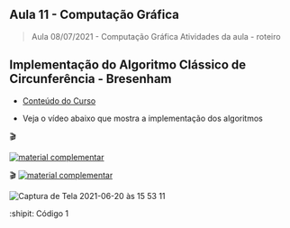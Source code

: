 
## Aula 11 - Computação Gráfica

> Aula 08/07/2021 - Computação Gráfica
> Atividades da aula - roteiro

## Implementação do Algoritmo Clássico de Circunferência - Bresenham

- [Conteúdo do Curso](https://github.com/marcoswagner-commits/projetos_cg/blob/56bc895a869568bf9bb4c13f42e976b133f58330/ApostilaCG2021_Modulo2.pdf)

- Veja o vídeo abaixo que mostra a implementação dos algoritmos
 
🎬

[![material complementar](https://github.com/marcoswagner-commits/projetos_cg/blob/9a7a875a273c69f03b6048ea2138b963fd82fa7b/Capa_Aula11.png)](https://www.youtube.com/watch?v=z1UYtwvp6pE)


🎬
[![material complementar](https://github.com/marcoswagner-commits/projetos_cg/blob/9a7a875a273c69f03b6048ea2138b963fd82fa7b/Capa_Aula11.png)](https://www.youtube.com/watch?v=f86Fw8OHDHk)



![Captura de Tela 2021-06-20 às 15 53 11](https://user-images.githubusercontent.com/81576640/122685078-bb95c900-d1df-11eb-863c-d8cb6b5b8107.png)


:shipit: Código 1
```




```



